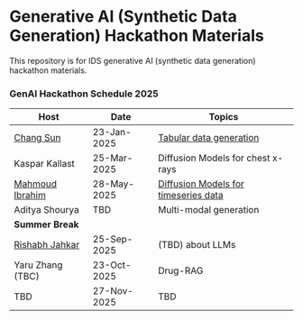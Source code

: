 # Generative AI (Synthetic Data Generation) Hackathon Materials
This repository is for IDS generative AI (synthetic data generation) hackathon materials. 

### GenAI Hackathon Schedule 2025

| Host          | Date           | Topics                                    |
|--------------|--------------|-------------------------------------------|
| [Chang Sun](https://www.linkedin.com/in/chang-sun-maastricht/)    | 23-Jan-2025   | [Tabular data generation](https://github.com/MaastrichtU-IDS/GenAI_hackathon_series/tree/main/S1_Tabular_Data_Generation)     |
| Kaspar Kallast    | 25-Mar-2025   | Diffusion Models for chest x-rays        |
| [Mahmoud Ibrahim](https://www.linkedin.com/in/mahmoud-ibrahim-3135bb1a2/)      | 28-May-2025   | [Diffusion Models for timeseries data](https://github.com/mahmoudibrahim98/icu-autodiff/tree/master)     |
| Aditya Shourya     | TBD   | Multi-modal generation                   |                            |
| **Summer Break** |  |  |
| [Rishabh Jahkar](https://www.linkedin.com/in/rishabhjakhar/)      | 25-Sep-2025   | (TBD) about LLMs                         |
| Yaru Zhang (TBC)  | 23-Oct-2025   | Drug-RAG     
| TBD          | 27-Nov-2025   | TBD                                       |
